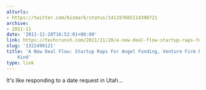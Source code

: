 ```yaml
---
alturls:
- https://twitter.com/bismark/status/141197665114398721
archive:
- 2011-11
date: '2011-11-28T16:52:01+00:00'
link: https://techcrunch.com/2011/11/28/a-new-deal-flow-startup-raps-for-angel-funding-venture-firm-responds-in-kind/
slug: '1322499121'
title: 'A New Deal Flow: Startup Raps For Angel Funding, Venture Firm Responds In
    Kind'
type: link
---
```


It's like responding to a date request in Utah...

